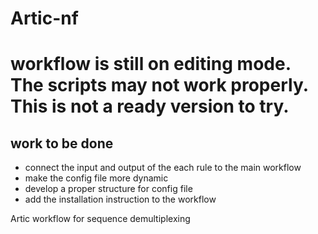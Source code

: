 # Artic-nf
# workflow is still on editing mode. The scripts may not work properly. This is not a ready version to try.
## work to be done
* connect the input and output of the each rule to the main workflow
* make the config file more dynamic
* develop a proper structure for config file
* add the installation instruction to the workflow

  
Artic workflow for sequence demultiplexing 

